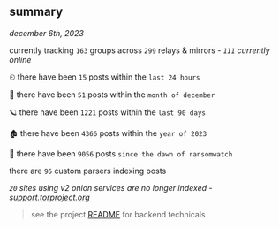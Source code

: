 
## summary
_december 6th, 2023_

currently tracking `163` groups across `299` relays & mirrors - _`111` currently online_

⏲ there have been `15` posts within the `last 24 hours`

🦈 there have been `51` posts within the `month of december`

🪐 there have been `1221` posts within the `last 90 days`

🏚 there have been `4366` posts within the `year of 2023`

🦕 there have been `9056` posts `since the dawn of ransomwatch`

there are `96` custom parsers indexing posts

_`20` sites using v2 onion services are no longer indexed - [support.torproject.org](https://support.torproject.org/onionservices/v2-deprecation/)_

> see the project [README](https://github.com/joshhighet/ransomwatch#ransomwatch--) for backend technicals
